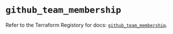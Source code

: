 # `github_team_membership`

Refer to the Terraform Registory for docs: [`github_team_membership`](https://registry.terraform.io/providers/integrations/github/5.23.0/docs/resources/team_membership).
